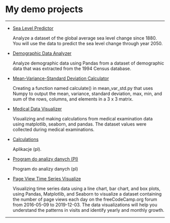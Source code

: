 # My demo projects

<hr>

- [Sea Level Predictor](https://github.com/MarynaSnl/my_demo_proj/tree/main/Sea_Level_Predictor) 
  
  Analyze a dataset of the global average sea level change since 1880. You will use the data to predict the sea level change through year 2050. 

- [Demographic Data Analyzer](https://github.com/MarynaSnl/my_demo_proj/tree/main/demographic_data_analyzer) 

  Analyze demographic data using Pandas from a dataset of demographic data that was extracted from the 1994 Census database.

- [Mean-Variance-Standard Deviation Calculator](https://github.com/MarynaSnl/my_demo_proj/tree/main/mean_var_std) 

  Creating a function named calculate() in mean_var_std.py that uses Numpy to output the mean, variance, standard deviation, max, min, and sum of the rows, columns, and elements in a 3 x 3 matrix. 

- [Medical Data Visualizer](https://github.com/MarynaSnl/my_demo_proj/tree/main/medical_data_visualizer) 

  Visualizing and making calculations from medical examination data using matplotlib, seaborn, and pandas. The dataset values were collected during medical examinations.  

- [Calculations](https://github.com/MarynaSnl/my_demo_proj/tree/main/my_demo_proj2) 
 
  Aplikacje (pl).

- [Program do analizy danych (Pl)](https://github.com/MarynaSnl/my_demo_proj/tree/main/python_streamlit_demo) 

  Program do analizy danych (pl)

- [Page View Time Series Visualize](https://github.com/MarynaSnl/my_demo_proj/tree/main/time_series_visualizer) 

  Visualizing time series data using a line chart, bar chart, and box plots, using Pandas, Matplotlib, and Seaborn to visualize a dataset containing the   number of page views each day on the freeCodeCamp.org forum from 2016-05-09 to 2019-12-03. The data visualizations will help you understand the patterns in visits and identify yearly and monthly growth.  

<hr>


